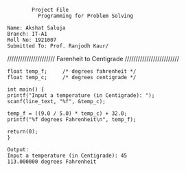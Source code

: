 			Project File
              Programming for Problem Solving
			
	Name: Akshat Saluja
  	Branch: IT-A1
  	Roll No: 1921007
  	Submitted To: Prof. Ranjodh Kaur/


////////////////////// Farenheit to Centigrade /////////////////////////
```#include <stdio.h>
float temp_f;     /* degrees fahrenheit */
float temp_c;     /* degrees centigrade */

int main() {
printf("Input a temperature (in Centigrade): ");
scanf(line_text, "%f", &temp_c);

temp_f = ((9.0 / 5.0) * temp_c) + 32.0;
printf("%f degrees Fahrenheit\n", temp_f);

return(0);
}

Output:
Input a temperature (in Centigrade): 45                                                                       
113.000000 degrees Fahrenheit


